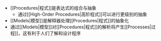 - [[Procedures|程式]]是表达式的组合与抽象
	- 通过[[High-Order Procedures|高阶程式]]可以进行更级别的抽象
- [[Models|模型]]是解释器处理[[Procedures|程式]]的抽象化
- 通过[[Models|模型]]对[[Procedures|程式]]的解析将产生[[Processes|过程]]，这有利于人们了解和设计程序